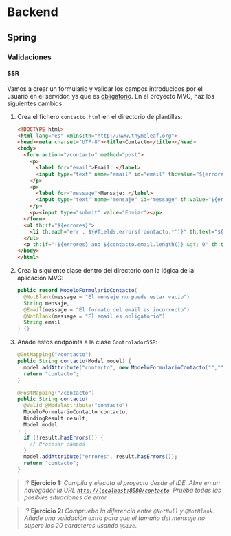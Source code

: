# Backend

## Spring

### Validaciones

#### SSR

Vamos a crear un formulario y validar los campos introducidos por el usuario en el servidor, ya que es [obligatorio](../../tema5/js/vulnerabilidades-validaciones.html). En el proyecto MVC, haz los siguientes cambios:

1. Crea el fichero `contacto.html` en el directorio de plantillas:

   ```html
   <!DOCTYPE html>
   <html lang="es" xmlns:th="http://www.thymeleaf.org">
   <head><meta charset="UTF-8"><title>Contacto</title></head>
   <body>
     <form action="/contacto" method="post">
       <p>
         <label for="email">Email: </label>
         <input type="text" name="email" id="email" th:value="${errores}? ${contacto.email}">
       </p>
       <p>
         <label for="message">Mensaje: </label>
         <input type="text" name="mensaje" id="message" th:value="${errores}? ${contacto.mensaje}">
       </p>
       <p><input type="submit" value="Enviar"></p>
     </form>
     <ul th:if="${errores}">
       <li th:each="err : ${#fields.errors('contacto.*')}" th:text="${err}"></li>
     </ul>
     <p th:if="!${errores} and ${contacto.email.length()} &gt; 0" th:text="'Gracias ' + ${contacto.email} + ', tu mensaje ha sido recibido.'"></p>
   </body>
   </html>
   ```

1. Crea la siguiente clase dentro del directorio con la lógica de la aplicación MVC:

   ```java
   public record ModeloFormularioContacto(
     @NotBlank(message = "El mensaje no puede estar vacío")
     String mensaje,
     @Email(message = "El formato del email es incorrecto")
     @NotBlank(message = "El email es obligatorio")
     String email
   ) {}
   ```

1. Añade estos endpoints a la clase `ControladorSSR`:

   ```java
   @GetMapping("/contacto")
   public String contacto(Model model) {
     model.addAttribute("contacto", new ModeloFormularioContacto("",""));
     return "contacto";
   }

   @PostMapping("/contacto")
   public String contacto(
     @Valid @ModelAttribute("contacto") 
     ModeloFormularioContacto contacto, 
     BindingResult result,
     Model model
   ) {
     if (!result.hasErrors()) {
       // Procesar campos
     }
     model.addAttribute("errores", result.hasErrors());
     return "contacto";
   }
   ```

> ⁉️ **Ejercicio 1:** _Compila y ejecuta el proyecto desde el IDE. Abre en un navegador la URL [`http://localhost:8080/contacto`](http://localhost:8080/contacto). Prueba todas las posibles situaciones de error._

> ⁉️ **Ejercicio 2:** _Comprueba la diferencia entre `@NotNull` y `@NotBlank`. Añade una validación extra para que el tamaño del mensaje no supere los 20 caracteres usando `@Size`._